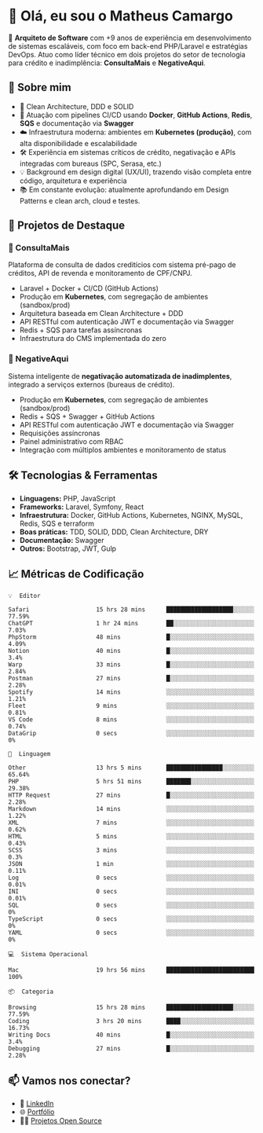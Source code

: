 # 👋 Olá, eu sou o Matheus Camargo

🎯 **Arquiteto de Software** com +9 anos de experiência em desenvolvimento de sistemas escaláveis, com foco em back-end PHP/Laravel e estratégias DevOps. Atuo como líder técnico em dois projetos do setor de tecnologia para crédito e inadimplência: **ConsultaMais** e **NegativeAqui**.

## 🧠 Sobre mim

- 🚀 Clean Architecture, DDD e SOLID
- 🔁 Atuação com pipelines CI/CD usando **Docker**, **GitHub Actions**, **Redis**, **SQS** e documentação via **Swagger**
- ☁️ Infraestrutura moderna: ambientes em **Kubernetes (produção)**, com alta disponibilidade e escalabilidade
- 🛠️ Experiência em sistemas críticos de crédito, negativação e APIs integradas com bureaus (SPC, Serasa, etc.)
- 💡 Background em design digital (UX/UI), trazendo visão completa entre código, arquitetura e experiência
- 📚 Em constante evolução: atualmente aprofundando em Design Patterns e clean arch, cloud e testes.

## 🚧 Projetos de Destaque

### 🔹 ConsultaMais
Plataforma de consulta de dados creditícios com sistema pré-pago de créditos, API de revenda e monitoramento de CPF/CNPJ.

- Laravel + Docker + CI/CD (GitHub Actions)
- Produção em **Kubernetes**, com segregação de ambientes (sandbox/prod)
- Arquitetura baseada em Clean Architecture + DDD
- API RESTful com autenticação JWT e documentação via Swagger
- Redis + SQS para tarefas assíncronas
- Infraestrutura do CMS implementada do zero

### 🔹 NegativeAqui
Sistema inteligente de **negativação automatizada de inadimplentes**, integrado a serviços externos (bureaus de crédito).

- Produção em **Kubernetes**, com segregação de ambientes (sandbox/prod)
- Redis + SQS + Swagger + GitHub Actions
- API RESTful com autenticação JWT e documentação via Swagger
- Requisições assíncronas
- Painel administrativo com RBAC
- Integração com múltiplos ambientes e monitoramento de status

## 🛠️ Tecnologias & Ferramentas

- **Linguagens:** PHP, JavaScript
- **Frameworks:** Laravel, Symfony, React
- **Infraestrutura:** Docker, GitHub Actions, Kubernetes, NGINX, MySQL, Redis, SQS e terraform
- **Boas práticas:** TDD, SOLID, DDD, Clean Architecture, DRY
- **Documentação:** Swagger
- **Outros:** Bootstrap, JWT, Gulp

## 📈 Métricas de Codificação

```text
💡  Editor

Safari                   15 hrs 28 mins      ███████████████████░░░░░░     77.59%
ChatGPT                  1 hr 24 mins        ██░░░░░░░░░░░░░░░░░░░░░░░      7.03%
PhpStorm                 48 mins             █░░░░░░░░░░░░░░░░░░░░░░░░      4.09%
Notion                   40 mins             █░░░░░░░░░░░░░░░░░░░░░░░░       3.4%
Warp                     33 mins             █░░░░░░░░░░░░░░░░░░░░░░░░      2.84%
Postman                  27 mins             █░░░░░░░░░░░░░░░░░░░░░░░░      2.28%
Spotify                  14 mins             ░░░░░░░░░░░░░░░░░░░░░░░░░      1.21%
Fleet                    9 mins              ░░░░░░░░░░░░░░░░░░░░░░░░░      0.81%
VS Code                  8 mins              ░░░░░░░░░░░░░░░░░░░░░░░░░      0.74%
DataGrip                 0 secs              ░░░░░░░░░░░░░░░░░░░░░░░░░         0%
```
```text
💬  Linguagem

Other                    13 hrs 5 mins       ████████████████░░░░░░░░░     65.64%
PHP                      5 hrs 51 mins       ███████░░░░░░░░░░░░░░░░░░     29.38%
HTTP Request             27 mins             █░░░░░░░░░░░░░░░░░░░░░░░░      2.28%
Markdown                 14 mins             ░░░░░░░░░░░░░░░░░░░░░░░░░      1.22%
XML                      7 mins              ░░░░░░░░░░░░░░░░░░░░░░░░░      0.62%
HTML                     5 mins              ░░░░░░░░░░░░░░░░░░░░░░░░░      0.43%
SCSS                     3 mins              ░░░░░░░░░░░░░░░░░░░░░░░░░       0.3%
JSON                     1 min               ░░░░░░░░░░░░░░░░░░░░░░░░░      0.11%
Log                      0 secs              ░░░░░░░░░░░░░░░░░░░░░░░░░      0.01%
INI                      0 secs              ░░░░░░░░░░░░░░░░░░░░░░░░░      0.01%
SQL                      0 secs              ░░░░░░░░░░░░░░░░░░░░░░░░░         0%
TypeScript               0 secs              ░░░░░░░░░░░░░░░░░░░░░░░░░         0%
YAML                     0 secs              ░░░░░░░░░░░░░░░░░░░░░░░░░         0%
```
```text
💻  Sistema Operacional

Mac                      19 hrs 56 mins      █████████████████████████       100%
```
```text
📦  Categoria

Browsing                 15 hrs 28 mins      ███████████████████░░░░░░     77.59%
Coding                   3 hrs 20 mins       ████░░░░░░░░░░░░░░░░░░░░░     16.73%
Writing Docs             40 mins             █░░░░░░░░░░░░░░░░░░░░░░░░       3.4%
Debugging                27 mins             █░░░░░░░░░░░░░░░░░░░░░░░░      2.28%
```

## 📫 Vamos nos conectar?

- 💼 [LinkedIn](https://www.linkedin.com/in/matheuscamargoxavier)
- 🌐 [Portfólio](https://matheuscamargo.co)
- 🧑‍💻 [Projetos Open Source](https://github.com/bymatheus)
